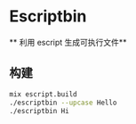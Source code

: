 # Escriptbin

** 利用 escript 生成可执行文件**

## 构建

```bash
mix escript.build
./escriptbin --upcase Hello
./escriptbin Hi
```
